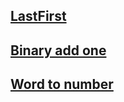## [LastFirst](https://ture.ollieg.codes/?script=KQAgygLg9gTgpiCALBAzAljAzhEAbOCCOGEdAO0RRAHdYATEAQy2ZByeICgAKARwCS5dBAA0zAJQgAtAD4Q-AILim4mOgDmSCBN6DhYkACMpchXwBC4o2s3bdXUAFkoANwTQqCOOUZRUXohMAA5wesqSMvJKKrZaOuHWptF8ETYg6vG6-FaRZjmxGXYJBcbJ5rnpmfZcjiAWTADGANYQME3NIFDkjQg0KJQ0CPBNSIE%2BfgHIHiFhMSCAWNTl-ACivhEL4gSoJZbiS1Hma-S5m-hwOw6gAEpwwXhNHtQPOOdEJLQiY9MgGNi4BHepCYvhAPmIpB%2BbRC7AgnDmfGOESYyz4AAkmHhDKoilk9Eikod%2BBisYVqrtjrkUUT0ZjDFVitlEb5KqiSfS4vYgA&name=LastFirst&init=qInit&tape=ababab)

## [Binary add one](https://ture.ollieg.codes/?script=KQAgygphDWIC4HsQQHYBMQIGbwIYAcIAoACgEcBJFASzgBoQAGAShAFoA%2BEcq2hxhgCdqAcwAWcZqUo16IAIytO3GXwVDREqT1kNAWNRKu5AEK4AxtH0MANhCySiRUJBggARuegB3XILQBnEABXFDhqaxAsakF-OGQUMwQQuAhBTBxcJmlTC35DFQAJXGs5eRs7BxNPBkV2IzIcyyZy%2B2YgA&name=Binary+add+one&init=qInit&tape=1000010010)

## [Word to number](https://ture.ollieg.codes/?script=KQAgwg9gdgbgpgJwC4GcQHcEEslLlEKAVwFsAjRNACmjgBoQl0IGkALBOekAOj9fwBKRhBABDQqURYAxmIA2IGAqJwAUKACCIAA4RkICADMQJAJ4gsUI2JIQiaMOPkBzfTjYkQRhBC%2BaAE3goJEMTSAC4EAAmAAZogGYNEABJE3YsNEyoAHJQnV9jMJAAFSJsKBcQGT8deTg8KDgUFAYUkADoPJAAaygIdAw2MVDMtWTNGRk4HSQrKpQkEbgALhAAR0np2fHQAAUxBBQo2jUqdZSoHAYIYQBaAD4Qc4BGAH0WEAB%2BBmwXNiQgjO63enyg9yerw%2BUAYgCxqX5Yf6A4GgmEgOAQ54g6HceEgP4AoHJADq2DwIBeKJxcMxUNocIY9SMyLpTQYX1pmymMyQDBejLgzKJ%2B0Ox0YVGYAB8OFxJUJgZdroxOYkXrE3rzvgikcLnoDmMDVerNegVRr0Az8YjCYbzTczUxPniCcjklRATL1OcjRqGGxOQkNWxLS6gedA%2BxfgGgwgQ9aWesIxwGBiQI8sUnOHGdcDM9xU%2BnwzGuNmbW7AfhDQk1b70Zya3hSwmG9xwWnISDjfgm7rSTgotEGAkbggKbFbY6ae2sdFzU6BUKJ8x2ZytjyGIOQEyE3ncdH2JxcQud8XuBzp%2Bc17Mh8ew52Nd2QLD6120Xjt3eW2jz4X1n28LEfLaja5z-nAgFPqu3LXiAEEfrsIAHEcURGDQ5SSlg8B3oqmpGJyAAsACsbxGOywGuqAVB4fYCDAkRJH2he6z4SR85Wjm5wsUYnxEARrFED2dH8VGTFcTRglunhmFesxxGkZYnJyVggnnEpDAwIpJGYSp6xKTAKaaUY0kSaAYEgPhhijoRQnceUU6-mJdlPreNnid8UHbJq%2BEuapWnwPZHZ6UeW6CgmQUrkxV6aoRLnJEhYooFQWAAB5ysE2FXJqKCcgAbAA7G8rRauxZaUdlKXAvlhUMFguWFcpzklQmOX1QwyV1SgKUmc82VwMElUFUVBYdoNwWhsCo3qZyo36Y143nDNBlMTNY3xneK0MG2v4rW%2B5G9mSUQ5ZZIB5ZV9XJQFWItZ1F2NfB5zXV17mRdBmo5T56w7ZdC2FX1j7vqF62-cEEW-lFDB5bFIrIei8YKplS2-gAHG8Z57cCKPcLVTGYw1zprRjqMNS4nK4y4Olk36pNE-8FM08Gyo4-Tmr4zmJIHSASOE3A8bfesZMApa9388zoMduDnNQ4hopRFcTTw0qW0dgAnG837o%2Bcqtotjv5a3jGvrHrm2cnru1NXepuIyratWKtbOmRzyvAqbe5MS7QuA87Ntss9YOvQwyu3kAA&name=Word+to+number&init=qInit&tape=seven)
